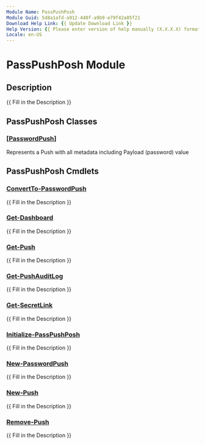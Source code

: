 ```yaml
---
Module Name: PassPushPosh
Module Guid: 5d8a1afd-a912-440f-a9b9-e79f42a05f21
Download Help Link: {{ Update Download Link }}
Help Version: {{ Please enter version of help manually (X.X.X.X) format }}
Locale: en-US
---
```


# PassPushPosh Module

## Description

{{ Fill in the Description }}

## PassPushPosh Classes

### [[PasswordPush](PasswordPush-Class.md)]

Represents a Push with all metadata including Payload (password) value

## PassPushPosh Cmdlets

### [ConvertTo-PasswordPush](ConvertTo-PasswordPush.md)

{{ Fill in the Description }}

### [Get-Dashboard](Get-Dashboard.md)

{{ Fill in the Description }}

### [Get-Push](Get-Push.md)

{{ Fill in the Description }}

### [Get-PushAuditLog](Get-PushAuditLog.md)

{{ Fill in the Description }}

### [Get-SecretLink](Get-SecretLink.md)

{{ Fill in the Description }}

### [Initialize-PassPushPosh](Initialize-PassPushPosh.md)

{{ Fill in the Description }}

### [New-PasswordPush](New-PasswordPush.md)

{{ Fill in the Description }}

### [New-Push](New-Push.md)

{{ Fill in the Description }}

### [Remove-Push](Remove-Push.md)

{{ Fill in the Description }}
